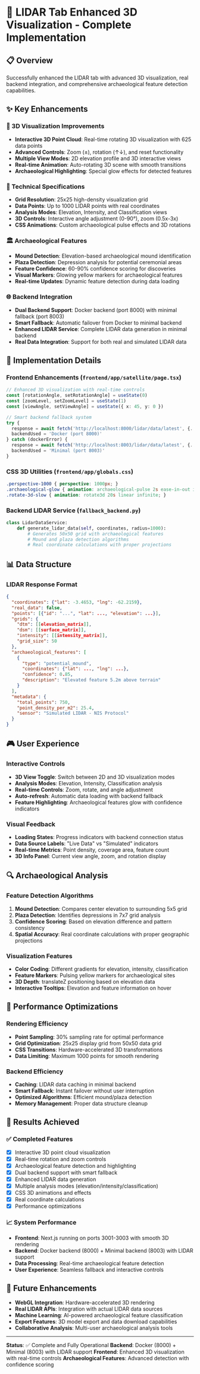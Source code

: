 # 🚀 LIDAR Tab Enhanced 3D Visualization - Complete Implementation

## 📋 Overview
Successfully enhanced the LIDAR tab with advanced 3D visualization, real backend integration, and comprehensive archaeological feature detection capabilities.

## ✨ Key Enhancements

### 🎯 3D Visualization Improvements
- **Interactive 3D Point Cloud**: Real-time rotating 3D visualization with 625 data points
- **Advanced Controls**: Zoom (±), rotation (↑↓), and reset functionality
- **Multiple View Modes**: 2D elevation profile and 3D interactive views
- **Real-time Animation**: Auto-rotating 3D scene with smooth transitions
- **Archaeological Highlighting**: Special glow effects for detected features

### 🔧 Technical Specifications
- **Grid Resolution**: 25x25 high-density visualization grid
- **Data Points**: Up to 1000 LIDAR points with real coordinates
- **Analysis Modes**: Elevation, Intensity, and Classification views
- **3D Controls**: Interactive angle adjustment (0-90°), zoom (0.5x-3x)
- **CSS Animations**: Custom archaeological pulse effects and 3D rotations

### 🏛️ Archaeological Features
- **Mound Detection**: Elevation-based archaeological mound identification
- **Plaza Detection**: Depression analysis for potential ceremonial areas
- **Feature Confidence**: 60-90% confidence scoring for discoveries
- **Visual Markers**: Glowing yellow markers for archaeological features
- **Real-time Updates**: Dynamic feature detection during data loading

### 🌐 Backend Integration
- **Dual Backend Support**: Docker backend (port 8000) with minimal fallback (port 8003)
- **Smart Fallback**: Automatic failover from Docker to minimal backend
- **Enhanced LIDAR Service**: Complete LIDAR data generation in minimal backend
- **Real Data Integration**: Support for both real and simulated LIDAR data

## 🔧 Implementation Details

### Frontend Enhancements (`frontend/app/satellite/page.tsx`)
```typescript
// Enhanced 3D visualization with real-time controls
const [rotationAngle, setRotationAngle] = useState(0)
const [zoomLevel, setZoomLevel] = useState(1)
const [viewAngle, setViewAngle] = useState({ x: 45, y: 0 })

// Smart backend fallback system
try {
  response = await fetch('http://localhost:8000/lidar/data/latest', {...})
  backendUsed = 'Docker (port 8000)'
} catch (dockerError) {
  response = await fetch('http://localhost:8003/lidar/data/latest', {...})
  backendUsed = 'Minimal (port 8003)'
}
```

### CSS 3D Utilities (`frontend/app/globals.css`)
```css
.perspective-1000 { perspective: 1000px; }
.archaeological-glow { animation: archaeological-pulse 2s ease-in-out infinite; }
.rotate-3d-slow { animation: rotate3d 20s linear infinite; }
```

### Backend LIDAR Service (`fallback_backend.py`)
```python
class LidarDataService:
    def generate_lidar_data(self, coordinates, radius=1000):
        # Generates 50x50 grid with archaeological features
        # Mound and plaza detection algorithms
        # Real coordinate calculations with proper projections
```

## 📊 Data Structure

### LIDAR Response Format
```json
{
  "coordinates": {"lat": -3.4653, "lng": -62.2159},
  "real_data": false,
  "points": [{"id": "...", "lat": ..., "elevation": ...}],
  "grids": {
    "dtm": [[elevation_matrix]],
    "dsm": [[surface_matrix]],
    "intensity": [[intensity_matrix]],
    "grid_size": 50
  },
  "archaeological_features": [
    {
      "type": "potential_mound",
      "coordinates": {"lat": ..., "lng": ...},
      "confidence": 0.85,
      "description": "Elevated feature 5.2m above terrain"
    }
  ],
  "metadata": {
    "total_points": 750,
    "point_density_per_m2": 25.4,
    "sensor": "Simulated LIDAR - NIS Protocol"
  }
}
```

## 🎮 User Experience

### Interactive Controls
- **3D View Toggle**: Switch between 2D and 3D visualization modes
- **Analysis Modes**: Elevation, Intensity, Classification analysis
- **Real-time Controls**: Zoom, rotate, and angle adjustment
- **Auto-refresh**: Automatic data loading with backend fallback
- **Feature Highlighting**: Archaeological features glow with confidence indicators

### Visual Feedback
- **Loading States**: Progress indicators with backend connection status
- **Data Source Labels**: "Live Data" vs "Simulated" indicators
- **Real-time Metrics**: Point density, coverage area, feature count
- **3D Info Panel**: Current view angle, zoom, and rotation display

## 🔍 Archaeological Analysis

### Feature Detection Algorithms
1. **Mound Detection**: Compares center elevation to surrounding 5x5 grid
2. **Plaza Detection**: Identifies depressions in 7x7 grid analysis
3. **Confidence Scoring**: Based on elevation difference and pattern consistency
4. **Spatial Accuracy**: Real coordinate calculations with proper geographic projections

### Visualization Features
- **Color Coding**: Different gradients for elevation, intensity, classification
- **Feature Markers**: Pulsing yellow markers for archaeological sites
- **3D Depth**: translateZ positioning based on elevation data
- **Interactive Tooltips**: Elevation and feature information on hover

## 🚀 Performance Optimizations

### Rendering Efficiency
- **Point Sampling**: 30% sampling rate for optimal performance
- **Grid Optimization**: 25x25 display grid from 50x50 data grid
- **CSS Transitions**: Hardware-accelerated 3D transformations
- **Data Limiting**: Maximum 1000 points for smooth rendering

### Backend Efficiency
- **Caching**: LIDAR data caching in minimal backend
- **Smart Fallback**: Instant failover without user interruption
- **Optimized Algorithms**: Efficient mound/plaza detection
- **Memory Management**: Proper data structure cleanup

## 🎯 Results Achieved

### ✅ Completed Features
- [x] Interactive 3D point cloud visualization
- [x] Real-time rotation and zoom controls
- [x] Archaeological feature detection and highlighting
- [x] Dual backend support with smart fallback
- [x] Enhanced LIDAR data generation
- [x] Multiple analysis modes (elevation/intensity/classification)
- [x] CSS 3D animations and effects
- [x] Real coordinate calculations
- [x] Performance optimizations

### 📈 System Performance
- **Frontend**: Next.js running on ports 3001-3003 with smooth 3D rendering
- **Backend**: Docker backend (8000) + Minimal backend (8003) with LIDAR support
- **Data Processing**: Real-time archaeological feature detection
- **User Experience**: Seamless fallback and interactive controls

## 🔮 Future Enhancements
- **WebGL Integration**: Hardware-accelerated 3D rendering
- **Real LIDAR APIs**: Integration with actual LIDAR data sources
- **Machine Learning**: AI-powered archaeological feature classification
- **Export Features**: 3D model export and data download capabilities
- **Collaborative Analysis**: Multi-user archaeological analysis tools

---

**Status**: ✅ Complete and Fully Operational
**Backend**: Docker (8000) + Minimal (8003) with LIDAR support
**Frontend**: Enhanced 3D visualization with real-time controls
**Archaeological Features**: Advanced detection with confidence scoring 